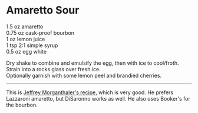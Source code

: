 # Amaretto Sour

1.5 oz  amaretto   
0.75 oz cask-proof bourbon   
1 oz    lemon juice  
1 tsp   2:1 simple syrup  
0.5 oz  egg white  

Dry shake to combine and emulsify the egg, then with ice to cool/froth.  
Strain into a rocks glass over fresh ice.  
Optionally garnish with some lemon peel and brandied cherries.  

***

This is [Jeffrey Morganthaler's recipe](http://www.jeffreymorgenthaler.com/2012/i-make-the-best-amaretto-sour-in-the-world/), which is very good. He prefers Lazzaroni amaretto, but DiSaronno works as well. He also uses Booker's for the bourbon. 

